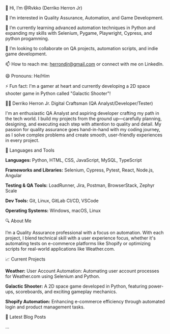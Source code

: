 👋 Hi, I’m @Rvkko (Derriko Herron Jr)

👀 I’m interested in Quality Assurance, Automation, and Game Development.

🌱 I’m currently learning advanced automation techniques in Python and expanding my skills with Selenium, Pygame, Playwright, Cypress, and python progamming.

💞️ I’m looking to collaborate on QA projects, automation scripts, and indie game development.

📫 How to reach me: herrondjr@gmail.com or connect with me on LinkedIn.

😄 Pronouns: He/Him

⚡ Fun fact: I'm a gamer at heart and currently developing a 2D space shooter game in Python called "Galactic Shooter"!

👨‍💻 Derriko Herron Jr.
Digital Craftsman (QA Analyst/Developer/Tester)

I'm an enthusiastic QA Analyst and aspiring developer crafting my path in the tech world. I build my projects from the ground up—carefully planning, designing, and executing each step with attention to quality and detail. My passion for quality assurance goes hand-in-hand with my coding journey, as I solve complex problems and create smooth, user-friendly experiences in every project.

🧰 Languages and Tools

**Languages:** Python, HTML, CSS, JavaScript, MySQL, TypeScript

**Frameworks and Libraries:** Selenium, Cypress, Pytest, React, Node.js, Angular

**Testing & QA Tools:** LoadRunner, Jira, Postman, BrowserStack, Zephyr Scale

**Dev Tools:** Git, Linux, GitLab CI/CD, VSCode

**Operating Systems:** Windows, macOS, Linux


🔍 About Me

I’m a Quality Assurance professional with a focus on automation. With each project, I blend technical skill with a user experience focus, whether it's automating tests on e-commerce platforms like Shopify or optimizing scripts for real-world applications like Weather.com.


📈 Current Projects

**Weather:** User Account Automation: Automating user account processes for Weather.com using Selenium and Python.

**Galactic Shooter:** A 2D space game developed in Python, featuring power-ups, scoreboards, and exciting gameplay mechanics.

**Shopify Automation:** Enhancing e-commerce efficiency through automated login and product management tasks.


📝 Latest Blog Posts

...
